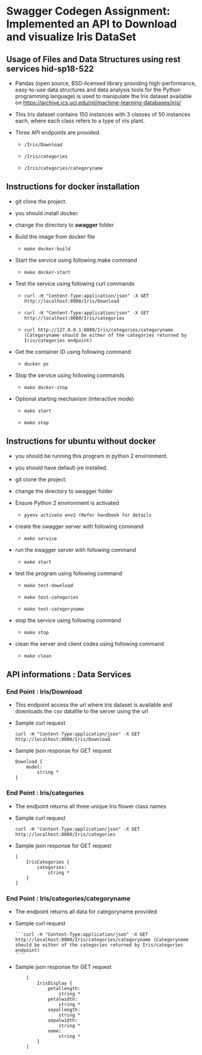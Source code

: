 # Swagger Codegen Assignment: Implemented an API to Download and visualize Iris DataSet
  
## Usage of Files and Data Structures using rest services hid-sp18-522

* Pandas (open source, BSD-licensed library providing
  high-performance, easy-to-use data structures and data analysis
  tools for the Python programming language) is used to
  manipulate the Iris dataset available on
  <https://archive.ics.uci.edu/ml/machine-learning-databases/iris/>

* This Iris dataset contains 150 instances with 3 classes of 50 instances each, where each class refers to a type of iris plant.


* Three API endpoints are provided.

  * ```/Iris/Download```
  
  * ```/Iris/categories```
  
  * ```/Iris/categories/categoryname```
  
 

## Instructions for docker installation

* git clone the project.

* you should install docker.

* change the directory to **swagger** folder.

* Build the image from docker file

	* ``` make docker-build ```

* Start the service using following make command
  
  * ```make docker-start```

* Test the service using following curl commands
  
  
  * ```curl -H "Content-Type:application/json" -X GET http://localhost:8080/Iris/Download```
  
  * ```curl -H "Content-Type:application/json" -X GET http://localhost:8080/Iris/categories```     
  
  
  * ```curl http://127.0.0.1:8080/Iris/categories/categoryname (Categoryname should be either of the categories returned by Iris/categories endpoint)```

  
  

* Get the container ID using following command
  
  * ```docker ps```

* Stop the service using following commands
  
  * ```make docker-stop```

* Optional starting mechanism (interactive mode)
  
  * ```make start``` 
  
  * ```make stop```
	
## Instructions for ubuntu without docker

* you should be running this program in python 2 environment.

* you should have default-jre installed.

* git clone the project.

* change the directory to swagger folder

* Ensure Python 2 environment is activated

	* ``` pyenv activate env2 (Refer handbook for details ```

* create the swagger server with following command
  
  * ```make service```

* run the swagger server with following command
  
  * ```make start```

* test the program using following command
  
  * ```make test-download```
  
  * ```make test-categories```
  
  * ```make test-categoryname```

* stop the service using following command
  
  * ```make stop```

* clean the server and client codes using following command
  
  * ```make clean```

## API informations : Data Services

### End Point : Iris/Download
  
  * This endpoint access the url where Iris dataset is available and downloads the csv datafile to the server using the url
 
  * Sample curl request
  
	  ```curl -H "Content-Type:application/json" -X GET http://localhost:8080/Iris/Download ```
  
  * Sample json response for GET request 
  
	```
	Download {
		model:	
			string *
	}

	```

### End Point : Iris/categories
  
  * The endpoint returns all three unique Iris flower class names 
  
  * Sample curl request
  
	  ```curl -H "Content-Type:application/json" -X GET http://localhost:8080/Iris/categories ```
 
  * Sample json response for GET request
  
	```
	[
		IrisCategories {
			categories:	
				string *
		}
	]

	```
### End Point : Iris/categories/categoryname

* The endpoint returns all data for categoryname provided 

* Sample curl request
	  
	  ```curl -H "Content-Type:application/json" -X GET http://localhost:8080/Iris/categories/categoryname (Categoryname should be either of the categories returned by Iris/categories endpoint)
	  ```

 * Sample json response for GET request
 	
 	``` 
 		[
			IrisDisplay {
				petallength:	
					string *
				petalwidth:	
					string *
				sepallength:	
					string *
				sepalwidth:	
					string *
				name:	
					string *
			}
		]

	```
